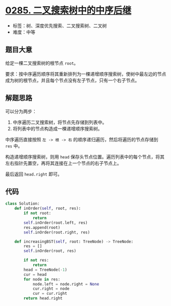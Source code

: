 # [0285. 二叉搜索树中的中序后继](https://leetcode.cn/problems/inorder-successor-in-bst/)

- 标签：树、深度优先搜索、二叉搜索树、二叉树
- 难度：中等

## 题目大意

给定一棵二叉搜索树的根节点 `root`。

要求：按中序遍历顺序将其重新排列为一棵递增顺序搜索树，使树中最左边的节点成为树的根节点，并且每个节点没有左子节点，只有一个右子节点。

## 解题思路

可以分为两步：

1. 中序遍历二叉搜索树，将节点先存储到列表中。
2. 将列表中的节点构造成一棵递增顺序搜索树。

中序遍历直接按照 `左 -> 根 -> 右` 的顺序递归遍历，然后将遍历的节点存储到 `res` 中。

构造递增顺序搜索树，则用 `head` 保存头节点位置。遍历列表中的每个节点，将其左右指针先置空，再将其连接在上一个节点的右子节点上。

最后返回 `head.right` 即可。

## 代码

```Python
class Solution:
    def inOrder(self, root, res):
        if not root:
            return
        self.inOrder(root.left, res)
        res.append(root)
        self.inOrder(root.right, res)

    def increasingBST(self, root: TreeNode) -> TreeNode:
        res = []
        self.inOrder(root, res)

        if not res:
            return
        head = TreeNode(-1)
        cur = head
        for node in res:
            node.left = node.right = None
            cur.right = node
            cur = cur.right
        return head.right
```

